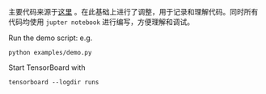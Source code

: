 主要代码来源于[这里](https://github.com/yunjey/pytorch-tutorial)
。在此基础上进行了调整，用于记录和理解代码。同时所有代码均使用 `jupter notebook` 进行编写，方便理解和调试。

Run the demo script: e.g.

```
python examples/demo.py
```

Start TensorBoard with

```
tensorboard --logdir runs
```